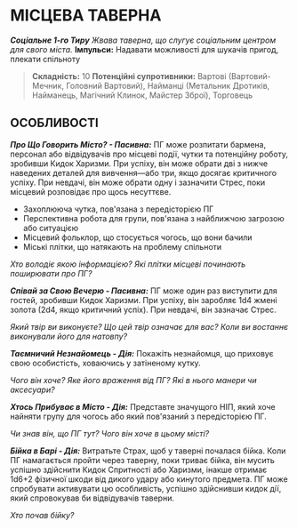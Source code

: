 ﻿# МІСЦЕВА ТАВЕРНА

***Соціальне 1-го Тиру***
*Жвава таверна, що слугує соціальним центром для свого міста.*
**Імпульси:** Надавати можливості для шукачів пригод, плекати спільноту

> **Складність:** 10
> **Потенційні супротивники:** Вартові (Вартовий-Мечник, Головний Вартовий), Найманці (Метальник Дротиків, Найманець, Магічний Клинок, Майстер Зброї), Торговець

## ОСОБЛИВОСТІ

***Про Що Говорить Місто? - Пасивна:*** ПГ може розпитати бармена, персонал або відвідувачів про місцеві події, чутки та потенційну роботу, зробивши Кидок Харизми. При успіху, він може обрати дві з нижче наведених деталей для вивчення—або три, якщо досягає критичного успіху. При невдачі, він може обрати одну і зазначити Стрес, поки місцевий розповідає про щось несуттєве.

  - Захоплююча чутка, пов'язана з передісторією ПГ
  - Перспективна робота для групи, пов'язана з найближчою загрозою або ситуацією
  - Місцевий фольклор, що стосується чогось, що вони бачили
  - Міські плітки, що натякають на проблему спільноти

  *Хто володіє якою інформацією? Які плітки місцеві починають поширювати про ПГ?*

***Співай за Свою Вечерю - Пасивна:*** ПГ може один раз виступити для гостей, зробивши Кидок Харизми. При успіху, він заробляє 1d4 жмені золота (2d4, якщо критичний успіх). При невдачі, він зазначає Стрес.

  *Який твір ви виконуєте? Що цей твір означає для вас? Коли ви востаннє виконували його для натовпу?*

***Таємничий Незнайомець - Дія:*** Покажіть незнайомця, що приховує свою особистість, ховаючись у затіненому кутку.

  *Чого він хоче? Яке його враження від ПГ? Які в нього манери чи аксесуари?*

***Хтось Прибуває в Місто - Дія:*** Представте значущого НІП, який хоче найняти групу для чогось або який пов'язаний з передісторією ПГ.

  *Чи знав він, що ПГ тут? Чого він хоче в цьому місті?*

***Бійка в Барі - Дія:*** Витратьте Страх, щоб у таверні почалася бійка. Коли ПГ намагається пройти через таверну, поки триває бійка, він мусить успішно здійснити Кидок Спритності або Харизми, інакше отримає 1d6+2 фізичної шкоди від дикого удару або кинутого предмета. ПГ може спробувати активувати цю особливість, успішно здійснивши кидок дії, який спровокував би відвідувачів таверни.

  *Хто почав бійку?*